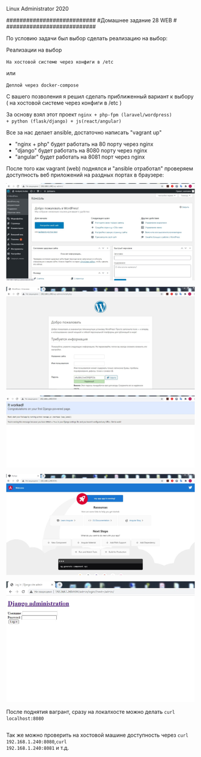 
Linux Administrator 2020

   ###########################
   #Домашнее задание 28 WEB  #
   ###########################

   
По условию задачи был выбор сделать реализацию на выбор:

Реализации на выбор

<code>На хостовой системе через конфиги в /etc</code>

или

<code>Деплой через docker-compose</code>


С вашего позволения я решил сделать приближенный вариант к выбору ( на хостовой системе через конфиги в /etc )


За основу взял этот проект  <code>nginx + php-fpm (laravel/wordpress) + python (flask/django) + js(react/angular)</code>

Все за нас делает ansible, достаточно написать "vagrant up"

- "nginx + php" будет работать на 80 порту через nginx
- "django" будет работать на 8080 порту через nginx
- "angular" будет работать на 8081 порт через nginx


После того как vagrant (web)  поднялся и "ansible отработал" проверяем доступность веб приложений на раздных портах в браузере:


<p align="center"><img src="https://raw.githubusercontent.com/Kostyuk-Ruslan/otus-linux/master/work28_WEB/photo/80.JPG"></p>



<p align="center"><img src="https://raw.githubusercontent.com/Kostyuk-Ruslan/otus-linux/master/work28_WEB/photo/80_1.jpg"></p>



<p align="center"><img src="https://raw.githubusercontent.com/Kostyuk-Ruslan/otus-linux/master/work28_WEB/photo/8080.JPG"></p>



<p align="center"><img src="https://raw.githubusercontent.com/Kostyuk-Ruslan/otus-linux/master/work28_WEB/photo/8081.JPG"></p>



<p align="center"><img src="https://raw.githubusercontent.com/Kostyuk-Ruslan/otus-linux/master/work28_WEB/photo/8080_1.JPG"></p>



После поднятия вагрант, сразу на локалхосте можно делать <code>curl localhost:8080</code>



```

```


Так же можно проверить на хостовой машине доступность через <code>curl 192.168.1.240:8080</code>,<code>curl 192.168.1.240:8081</code> и т.д.




